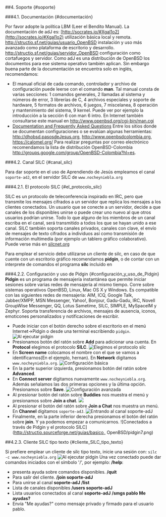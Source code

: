 ##4. Soporte {#soporte}

###4.1. Documentación {#documentación}

Por favor adopte la política LBM (Leer el Bendito Manual). La documentación de adJ es:
[http://socrates.io/#Xgal1o2](http://socrates.io/#Xgal1o2)
 utilización básica local y remota.
http://structio.sf.net/guias/usuario_OpenBSD	instalación y uso más avanzado como 
plataforma de escritorio y desarrollo.
http://structio.sf.net/guias/servidor_OpenBSD	configuración como cortafuegos y servidor.
Como adJ es una distribución de OpenBSD los documentos para ese sistema operativo también aplican. 
Sin embargo buena parte de la documentación se encuentra solo en inglés, recomendamos:
  - El manual oficial de cada comando, controlador y archivo de configuración puede leerse con el comando **man**. 
  Tal manual consta de varias secciones: 1 comandos generales, 2 llamadas al sistema y 
  números de error, 3 librerías de C, 4 archivos especiales y soporte de hardware, 5 formatos de archivos, 
  6 juegos, 7 miscelanea, 8 operación y mantenimiento del sistema, 9 kernel. Puede ver por 
  ejemplo la introducción a la sección 6 con man 6 intro. En Internet también consultarse este 
  manual en http://www.openbsd.org/cgi-bin/man.cgi
  - [Documentation and Frequently Asked Questions](http://www.openbsd.org/faq/index.html)
Entre los sitios donde se documentan configuraciones o se evalúan algunas herramientas: http://dhobsd.pasosdeJesus.org, http://www.openbsdcolombia.org, https://calomel.org/
Para realizar preguntas por correo electrónico recomendamos la lista de distribución OpenBSD-Colombia http://groups.google.com/group/OpenBSD-Colombia?hl=es.

###4.2. Canal SILC {#canal_silc}

Para dar soporte en el uso de Aprendiendo de Jesús empleamos el canal ```soporte-adJ```, en el servidor 
SILC de ```www.nocheyniebla.org```

###4.2.1. El protocolo SILC {#el_protocolo_silc}

SILC es un protocolo de teleconferencia inspirado en IRC, pero que transmite los mensajes cifrados a un 
servidor que replica los mensajes a los clientes conectados. Un usuario que se conecte a un servidor, 
decide a que canales de los disponibles unirse o puede crear uno nuevo al que otros usuarios podrían unirse. 
Todo lo que alguno de los miembros de un canal escriba en el canal, será transmitido a todos los que se 
hayan unido a ese canal. SILC también soporta canales privados, canales con clave, el envío de mensajes de 
texto cifrados a individuos así como transmisión de información multimedia (por ejemplo un tablero gráfico 
colaborativo). Puede verse más en [silcnet.org](http://silcnet.org/)

Para emplear el servicio debe utilizarse un cliente de silc, en caso de que cuente con un escritorio gráfico 
recomendamos **pidgin**, o de contar con un interprete de comandos el programa **silc** incluido en 

###4.2.2. Configuración y uso de Pidgin {#configuración_y_uso_de_Pidgin}
**Pidgin** es un programa de mensajería instantánea que permite iniciar sesiones sobre varias redes de 
mensajería al mismo tiempo.
Corre sobre sistemas operativos OpenBSD, Linux, Mac OS X y Windows. Es compatible con las siguientes redes 
de mensajería: AIM, ICQ, Google Talk, Jabber/XMPP, MSN Messenger, Yahoo!, Bonjour, Gadu-Gadu, IRC, Novell 
GroupWise Messenger, QQ, Lotus Sametime, SILC, SIMPLE, MySpaceIM y Zephyr.
Soporta transferencia de archivos, mensajes de ausencia, iconos, emoticones personalizados y notificaciones de 
escribir.
  - Puede iniciar con el botón derecho sobre el escritorio en el menú Internet->Pidgin o desde una terminal 
  escribiendo ```pidgin```.
![Al ejecutar pidgin](http://structio.sourceforge.net/guias/basico_OpenBSD/pidgin2.png)
  - Presionamos botón del ratón sobre **Add** para adicionar una cuenta. En **Protocol** elegimos el 
  protocolo **SILC**.
![Elegimos el protocolo silc](http://structio.sourceforge.net/guias/basico_OpenBSD/pidgin2.png)
  - En **Screen name** colocamos el nombre con el que se vamos a identificarnos(En el ejemplo, hernan). 
  En **Network** digitamos ```www.nocheyniebla.org```.
![Configuración básica](http://structio.sourceforge.net/guias/basico_OpenBSD/pidgin3.png) 
  - En la parte superior izquierda, presionamos botón del ratón sobre **Advanced**.
  - En **Connect server** digitamos nuevamente ```www.nocheyniebla.org```. Además señalamos las dos primeras 
  opciones y la última opción. Presionamos sobre **Save**.
 ![Configuración avanzada](http://structio.sourceforge.net/guias/basico_OpenBSD/pidgin4.png)
  - Al presionar botón del ratón sobre **Buddies** nos muestra el menú y presionamos sobre **Join a chat**.
![](http://structio.sourceforge.net/guias/basico_OpenBSD/pidgin5.png)
  - Al presionar el botón del ratón sobre **Join a Chat** nos muestra un menú. En **Channel** digitamos 
  ```soporte-adJ```.
![Entrando al canal soporte-adJ](http://structio.sourceforge.net/guias/basico_OpenBSD/pidgin6.png)
  - Finalmente, en la parte inferior derecha presionamos el botón del ratón sobre **join**. Y ya podemos empezar 
  a comunicarnos.
 ![Conectados a través de Pidgin y el protocolo SILC](http://structio.sourceforge.net/guias/basico_
 OpenBSD/pidgin7.png)
 
##4.2.3. Cliente SILC tipo texto {#cliente_SILC_tipo_texto}

Si prefiere emplear un cliente de silc tipo texto, inicie una sesión con:
```silc -c www.nocheyniebla.org```
![Al ejecutar pidgin](http://structio.sourceforge.net/guias/basico_OpenBSD/silc.png)
Una vez conectado puede dar comandos iniciados con el símbolo '/', por ejemplo:
**/help**:
- presenta ayuda sobre comandos disponibles.
**/quit**
- Para salir del cliente.
**/join soporte-adJ**
- Para unirse al canal **soporte-adJ**
**/list**
- Lista de canales disponibles
**/users soporte-adJ**
- Lista usuarios conectados al canal **soporte-adJ**
**/smgs pablo Me ayudas?**
- Envía "Me ayudas?" como mensaje privado y firmado para el usuario pablo.
